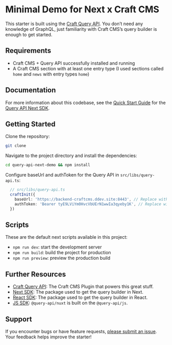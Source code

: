 # Minimal Demo for Next x Craft CMS

This starter is built using the [Craft Query API](https://plugins.craftcms.com/query-api?craft5).
You don’t need any knowledge of GraphQL, just familiarity with Craft CMS’s query builder is enough to get started.

## Requirements

- Craft CMS + Query API successfully installed and running
- A Craft CMS section with at least one entry type (I used sections called `home` and `news` with entry types `home`)

## Documentation

For more information about this codebase, see the [Quick Start Guide](https://samuelreichor/libraries/query-api-next/get-started/quick-start) 
for the [Query API Next SDK](https://samuelreichor.at/libraries/query-api-next).

## Getting Started
Clone the repository:
```bash
git clone  
````

 Navigate to the project directory and install the dependencies:
```bash
cd query-api-next-demo && npm install
```

Configure baseUrl and authToken for the Query API in `src/libs/query-api.ts`:
```ts
  // src/libs/query-api.ts
  craftInit({
    baseUrl: 'https://backend-craftcms.ddev.site:8443', // Replace with your Craft CMS URL
    authToken: 'Bearer tyE9LViYm0HvcVbUErN1wwIa3qyeby1K', // Replace with your Query API token
  })
```

## Scripts

These are the default next scripts available in this project:

- `npm run dev`: start the development server
- `npm run build`: build the project for production
- `npm run preview`: preview the production build

## Further Resources

- [Craft Query API](https://samuelreichor.at/libraries/craft-query-api): The Craft CMS Plugin that powers this great stuff.
- [Next SDK](https://samuelreichor.at/libraries/query-api-next): The package used to get the query builder in Next.
- [React SDK](https://samuelreichor.at/libraries/query-api-react): The package used to get the query builder in React.
- [JS SDK](https://samuelreichor.at/libraries/js-craftcms-api): `@query-api/nuxt` is built on the `@query-api/js`.


## Support

If you encounter bugs or have feature requests, [please submit an issue](/../../issues/new). Your feedback helps improve the starter!